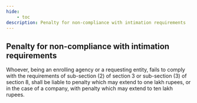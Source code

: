 ```yaml
---
hide:
    - toc
description: Penalty for non-compliance with intimation requirements
---
```


## Penalty for non-compliance with intimation requirements

Whoever, being an enrolling agency or a requesting entity, fails to comply with the requirements of sub-section (2) of section 3 or sub-section (3) of section 8, shall be liable to penalty which may extend to one lakh rupees, or in the case of a company, with penalty which may extend to ten lakh rupees.
